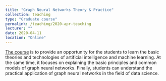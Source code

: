 ```yaml
---
title: "Graph Neural Networks Theory & Practice"
collection: teaching
type: "Graduate course"
permalink: /teaching/2020-apr-teaching
lecturer: ""
date: 2020-04-11
location: "Online"
---
```


[The course](https://h5.clewm.net/?url=h.qr61.cn%2FowzFKN%2FqouIgFm&hasredirect=1&from=singlemessage&isappinstalled=0) is to provide an opportunity for the students to learn the basic theories and technologies of artificial intelligence and machine learning. At the same time, it focuses on explaining the basic principles and common models of graph neural networks. Finally, students can understand the practical application of graph neural networks in the field of data science.